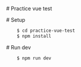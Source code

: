 # Practice vue test

# Setup

```bash
    $ cd practice-vue-test
    $ npm install
```

# Run dev

```bash
    $ npm run dev
```
